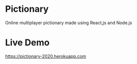 # Pictionary
Online multiplayer pictionary made using React,js and Node.js

# Live Demo
https://pictionary-2020.herokuapp.com

